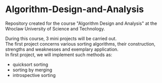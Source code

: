 # Algorithm-Design-and-Analysis

Repository created for the course "Algorithm Design and Analysis" at the Wroclaw University of Science and Technology.

During this course, 3 mini projects will be carried out.  
The first project concerns various sorting algorithms, their construction, strengths and weaknesses and exemplary application.  
In first project, we will implement such methods as:

- quicksort sorting
- sorting by merging
- introspective sorting
